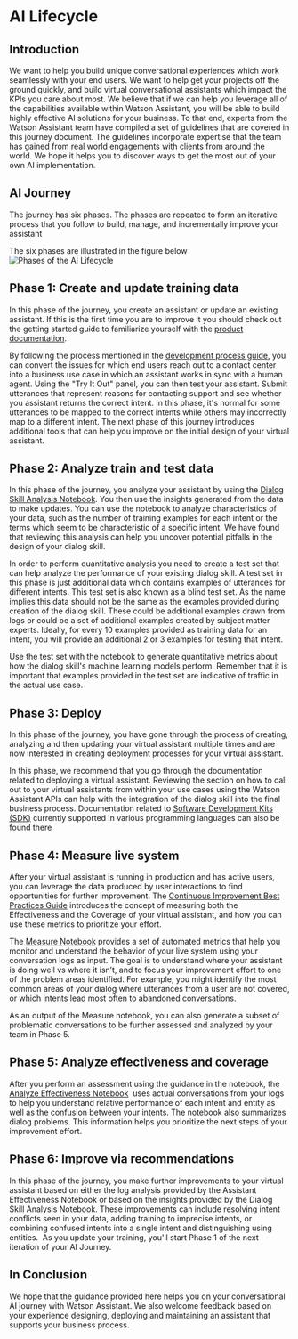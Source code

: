 # AI Lifecycle

## Introduction
We want to help you build unique conversational experiences which work seamlessly with your end users. We want to help get your projects off the ground quickly, and build virtual conversational assistants which impact the KPIs you care about most. We believe that if we can help you leverage all of the capabilities available within Watson Assistant, you will be able to build highly effective AI solutions for your business. To that end, experts from the Watson Assistant team have compiled a set of guidelines that are covered in this journey document. The guidelines incorporate expertise that the team has gained from real world engagements with clients from around the world. We hope it helps you to discover ways to get the most out of your own AI implementation.
 
## AI Journey
The journey has six phases. The phases are repeated to form an iterative process that you follow to build, manage, and incrementally improve your assistant

The six phases are illustrated in the figure below
![Phases of the AI Lifecycle](https://github.com/watson-developer-cloud/assistant-toolkit/blob/master/ai-lifecycle/AILifecycle.png "Phases of the AI Lifecycle")

## Phase 1: Create and update training data


In this phase of the journey, you create an assistant or update an existing assistant. If this is the first time you are to improve it you should check out the getting started guide to familiarize yourself with the [product documentation](https://cloud.ibm.com/docs/services/assistant). 


By following the process mentioned in the [development process guide](https://cloud.ibm.com/docs/services/assistant?topic=assistant-dev-process), you can convert the issues for which end users reach out to a contact center into a business use case in which an assistant works in sync with a human agent. Using the "Try It Out" panel, you can then test your assistant. Submit utterances that represent reasons for contacting support and see whether you assistant returns the correct intent. In this phase, it's normal for some utterances to be mapped to the correct intents while others may incorrectly map to a different intent. The next phase of this journey introduces additional tools that can help you improve on the initial design of your virtual assistant. 


## Phase 2: Analyze train and test data


In this phase of the journey, you analyze your assistant by using the [Dialog Skill Analysis Notebook](https://github.com/watson-developer-cloud/assistant-dialog-skill-analysis). You then use the insights generated from the data to make updates. You can use the notebook to analyze characteristics of your data, such as the number of training examples for each intent or the terms which seem to be characteristic of a specific intent. We have found that reviewing this analysis can help you uncover potential pitfalls in the design of your dialog skill.


In order to perform quantitative analysis you need to create a test set that can help analyze the performance of your existing dialog skill. A test set in this phase is just additional data which contains examples of utterances for different intents. This test set is also known as a blind test set. As the name implies this data should not be the same as the examples provided during creation of the dialog skill. These could be additional examples drawn from logs or could be a set of additional examples created by subject matter experts. Ideally, for every 10 examples provided as training data for an intent, you will provide an additional 2 or 3 examples for testing that intent. 


Use the test set with the notebook to generate quantitative metrics about how the dialog skill's machine learning models perform. Remember that it is important that examples provided in the test set are indicative of traffic in the actual use case. 


## Phase 3: Deploy


In this phase of the journey, you have gone through the process of creating, analyzing and then updating your virtual assistant multiple times and are now interested in creating deployment processes for your virtual assistant. 


In this phase, we recommend that you go through the documentation related to deploying a virtual assistant. Reviewing the section on how to call out to your virtual assistants from within your use cases using the Watson Assistant APIs can help with the integration of the dialog skill into the final business process. Documentation related to [Software Development Kits (SDK)](https://cloud.ibm.com/docs/services/assistant?topic=watson-using-sdks) currently supported in various programming languages can also be found there


## Phase 4: Measure live system


After your virtual assistant is running in production and has active users, you can leverage the data produced by user interactions to find opportunities for further improvement. The [Continuous Improvement Best Practices Guide](https://github.com/watson-developer-cloud/assistant-improve-recommendations-notebook/raw/master/notebook/IBM%20Watson%20Assistant%20Continuous%20Improvement%20Best%20Practices.pdf) introduces the concept of measuring both the Effectiveness and the Coverage of your virtual assistant, and how you can use these metrics to prioritize your effort.  


The [Measure Notebook](https://github.com/watson-developer-cloud/assistant-improve-recommendations-notebook) provides a set of automated metrics that help you monitor and understand the behavior of your live system using your conversation logs as input. The goal is to understand where your assistant is doing well vs where it isn’t, and to focus your improvement effort to one of the problem areas identified. For example, you might identify the most common areas of your dialog where utterances from a user are not covered, or which intents lead most often to abandoned conversations. 


As an output of the Measure notebook, you can also generate a subset of problematic conversations to be further assessed and analyzed by your team in Phase 5. 


## Phase 5: Analyze effectiveness and coverage


After you perform an assessment using the guidance in the notebook, the [Analyze Effectiveness Notebook](https://github.com/watson-developer-cloud/assistant-improve-recommendations-notebook)  uses actual conversations from your logs to help you understand relative performance of each intent and entity as well as the confusion between your intents. The notebook also summarizes dialog problems. This information helps you prioritize the next steps of your improvement effort.


## Phase 6: Improve via recommendations


In this phase of the journey, you make further improvements to your virtual assistant based on either the log analysis provided by the Assistant Effectiveness Notebook or based on the insights provided by the Dialog Skill Analysis Notebook. These improvements can include resolving intent conflicts seen in your data, adding training to imprecise intents, or combining confused intents into a single intent and distinguishing using entities.  As you update your training, you'll start Phase 1 of the next iteration of your AI Journey.


## In Conclusion
We hope that the guidance provided here helps you on your conversational AI journey with Watson Assistant. We also welcome feedback based on your experience designing, deploying and maintaining an assistant that supports your business process.
